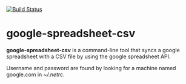 [![Build Status](https://travis-ci.org/lpenz/google-spreadsheet-csv.svg?branch=master)](https://travis-ci.org/lpenz/google-spreadsheet-csv)

google-spreadsheet-csv
======================

**google-spreadsheet-csv** is a command-line tool that syncs a google
spreadsheet with a CSV file by using the google spreadsheet API.

Username and password are found by looking for a machine named google.com
in *~/.netrc*.
